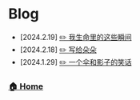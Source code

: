 # Blog

- [2024.2.19] [✏️ 我生命里的这些瞬间](./b240219_1.md)
- [2024.2.18] [✏️ 写给朵朵](./b240218_2.md)
- [2024.1.29] [✏️ 一个伞和影子的笑话](./b240218_1.md)






### [🏠 Home](../README.md)
